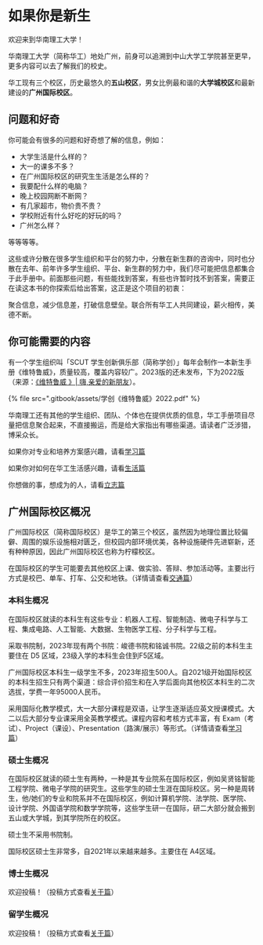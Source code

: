 # 如果你是新生

欢迎来到华南理工大学！

华南理工大学（简称华工）地处广州，前身可以追溯到中山大学工学院甚至更早，更多内容可以去了解我们的校史。

华工现有三个校区，历史最悠久的**五山校区**，男女比例最和谐的**大学城校区**和最新建设的**广州国际校区**。

## 问题和好奇

你可能会有很多的问题和好奇想了解的信息，例如：

* 大学生活是什么样的？
* 大一的课多不多？
* 在广州国际校区的研究生生活是怎么样的？
* 我要配什么样的电脑？
* 晚上校园网断不断网？
* 有几家超市，物价贵不贵？
* 学校附近有什么好吃的好玩的吗？
* 广州怎么样？

等等等等。

这些或许分散在很多学生组织和平台的努力中，分散在新生群的咨询中，同时也分散在去年、前年许多学生组织、平台、新生群的努力中，我们尽可能把信息都集合于此手册中。前面那些问题，有些能找到答案，有些也许暂时找不到答案，需要正在读这本书的你探索后给出答案，这正是这个项目的初衷：

聚合信息，减少信息差，打破信息壁垒。联合所有华工人共同建设，薪火相传，美德不断。

## 你可能需要的内容

有一个学生组织叫「SCUT 学生创新俱乐部（简称学创）」每年会制作一本新生手册《维特鲁威》，质量较高，覆盖内容较广。2023版的还未发布，下为2022版（来源：[《维特鲁威 》| 嗨,亲爱的新朋友](https://mp.weixin.qq.com/s/xA6OjmsIwSmuOA6pRYf7rQ)）。

{% file src=".gitbook/assets/学创《维特鲁威》2022.pdf" %}

华南理工还有其他的学生组织、团队、个体也在提供优质的信息，华工手册项目尽量把信息聚合起来，不直接搬运，而是给大家指出有哪些渠道。请读者广泛涉猎，博采众长。

如果你对专业和培养方案感兴趣，请看[学习篇](https://www.gzic.online/study)

如果你对如何在华工生活感兴趣，请看[生活篇](https://www.gzic.online/life)

你想做的事，想成为的人，请看[立志篇](https://www.gzic.online/goal)

## 广州国际校区概况

广州国际校区（简称国际校区）是华工的第三个校区，虽然因为地理位置比较偏僻、周围的娱乐设施相对匮乏，但校园内部环境优美，各种设施硬件先进崭新，还有种种原因，因此广州国际校区也称为柠檬校区。

在国际校区的学生可能要去其他校区上课、做实验、答辩、参加活动等。主要出行方式是校巴、单车、打车、公交和地铁。（详情请查看[交通篇](https://www.gzic.online/transport)）

### 本科生概况

在国际校区就读的本科生有这些专业：机器人工程、智能制造、微电子科学与工程、集成电路、人工智能、大数据、生物医学工程、分子科学与工程。

采取书院制，2023年现有两个书院：峻德书院和铭诚书院。22级之前的本科生主要住在 D5 区域，23级入学的本科生会住到F5区域。

广州国际校区本科生一级学生不多，2023年招生500人。自2021级开始国际校区的本科生招生只有两个渠道：综合评价招生和在入学后面向其他校区本科生的二次选拔，学费一年95000人民币。

采用国际化教学模式，大一大部分课程是双语，让学生逐渐适应英文授课模式。大二以后大部分专业课采用全英教学模式。课程内容和考核方式丰富，有 Exam（考试）、Project（课设）、Presentation（路演/展示）等形式。（详情请查看[学习篇](https://www.gzic.online/study)）

### 硕士生概况

在国际校区就读的硕士生有两种，一种是其专业院系在国际校区，例如吴贤铭智能工程学院、微电子学院的研究生。这些学生的硕士生涯在国际校区。另一种是周转生，他/她们的专业和院系并不在国际校区，例如计算机学院、法学院、医学院、设计学院、外国语学院和数学学院等，这些学生研一在国际，研二大部分就会搬到五山或大学城，到其学院所在的校区。

硕士生不采用书院制。

国际校区硕士生非常多，自2021年以来越来越多。主要住在 A4区域。

### 博士生概况

欢迎投稿！（投稿方式查看[关于篇](https://www.gzic.online/about)）

### 留学生概况

欢迎投稿！（投稿方式查看[关于篇](https://www.gzic.online/about)）
